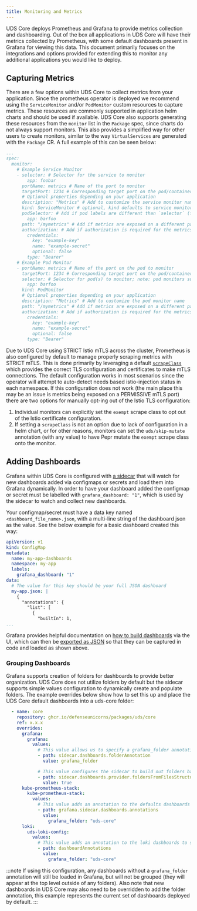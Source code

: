 ```yaml
---
title: Monitoring and Metrics
---
```


UDS Core deploys Prometheus and Grafana to provide metrics collection and dashboarding. Out of the box all applications in UDS Core will have their metrics collected by Prometheus, with some default dashboards present in Grafana for viewing this data. This document primarily focuses on the integrations and options provided for extending this to monitor any additional applications you would like to deploy.

## Capturing Metrics

There are a few options within UDS Core to collect metrics from your application. Since the prometheus operator is deployed we recommend using the `ServiceMonitor` and/or `PodMonitor` custom resources to capture metrics. These resources are commonly supported in application helm charts and should be used if available. UDS Core also supports generating these resources from the `monitor` list in the `Package` spec, since charts do not always support monitors. This also provides a simplified way for other users to create monitors, similar to the way `VirtualServices` are generated with the `Package` CR. A full example of this can be seen below:

```yaml
...
spec:
  monitor:
    # Example Service Monitor
    - selector: # Selector for the service to monitor
        app: foobar
      portName: metrics # Name of the port to monitor
      targetPort: 1234 # Corresponding target port on the pod/container (for network policy)
      # Optional properties depending on your application
      description: "Metrics" # Add to customize the service monitor name
      kind: ServiceMonitor # optional, kind defaults to service monitor if not specified. PodMonitor is the other valid option.
      podSelector: # Add if pod labels are different than `selector` (for network policy)
        app: barfoo
      path: "/mymetrics" # Add if metrics are exposed on a different path than "/metrics"
      authorization: # Add if authorization is required for the metrics endpoint
        credentials:
          key: "example-key"
          name: "example-secret"
          optional: false
        type: "Bearer"
    # Example Pod Monitor
    - portName: metrics # Name of the port on the pod to monitor
      targetPort: 1234 # Corresponding target port on the pod/container (for network policy)
      selector: # Selector for pod(s) to monitor; note: pod monitors support `podSelector` as well, both options behave the same
        app: barfoo
      kind: PodMonitor
      # Optional properties depending on your application
      description: "Metrics" # Add to customize the pod monitor name
      path: "/mymetrics" # Add if metrics are exposed on a different path than "/metrics"
      authorization: # Add if authorization is required for the metrics endpoint
        credentials:
          key: "example-key"
          name: "example-secret"
          optional: false
        type: "Bearer"
```

Due to UDS Core using STRICT Istio mTLS across the cluster, Prometheus is also configured by default to manage properly scraping metrics with STRICT mTLS. This is done primarily by leveraging a default [`scrapeClass`](https://github.com/prometheus-operator/prometheus-operator/blob/v0.75.1/Documentation/api.md#monitoring.coreos.com/v1.ScrapeClass) which provides the correct TLS configuration and certificates to make mTLS connections. The default configuration works in most scenarios since the operator will attempt to auto-detect needs based istio-injection status in each namespace. If this configuration does not work (the main place this may be an issue is metrics being exposed on a PERMISSIVE mTLS port) there are two options for manually opt-ing out of the Istio TLS configuration:
1. Individual monitors can explicitly set the `exempt` scrape class to opt out of the Istio certificate configuration.
1. If setting a `scrapeClass` is not an option due to lack of configuration in a helm chart, or for other reasons, monitors can set the `uds/skip-mutate` annotation (with any value) to have Pepr mutate the `exempt` scrape class onto the monitor.

## Adding Dashboards

Grafana within UDS Core is configured with [a sidecar](https://github.com/grafana/helm-charts/blob/6eecb003569dc41a494d21893b8ecb3e8a9741a0/charts/grafana/values.yaml#L926-L928) that will watch for new dashboards added via configmaps or secrets and load them into Grafana dynamically. In order to have your dashboard added the configmap or secret must be labelled with `grafana_dashboard: "1"`, which is used by the sidecar to watch and collect new dashboards.

Your configmap/secret must have a data key named `<dashboard_file_name>.json`, with a multi-line string of the dashboard json as the value. See the below example for a basic dashboard created this way:

```yaml
apiVersion: v1
kind: ConfigMap
metadata:
  name: my-app-dashboards
  namespace: my-app
  labels:
    grafana_dashboard: "1"
data:
  # The value for this key should be your full JSON dashboard
  my-app.json: |
    {
      "annotations": {
        "list": [
          {
            "builtIn": 1,
...
```

Grafana provides helpful documentation on [how to build dashboards](https://grafana.com/docs/grafana/latest/getting-started/build-first-dashboard/) via the UI, which can then be [exported as JSON](https://grafana.com/docs/grafana/latest/dashboards/share-dashboards-panels/#export-a-dashboard-as-json) so that they can be captured in code and loaded as shown above.

### Grouping Dashboards

Grafana supports creation of folders for dashboards to provide better organization. UDS Core does not utilize folders by default but the sidecar supports simple values configuration to dynamically create and populate folders. The example overrides below show how to set this up and place the UDS Core default dashboards into a uds-core folder:

```yaml
  - name: core
    repository: ghcr.io/defenseunicorns/packages/uds/core
    ref: x.x.x
    overrides:
      grafana:
        grafana:
          values:
            # This value allows us to specify a grafana_folder annotation to indicate the file folder to place a given dashboard into
            - path: sidecar.dashboards.folderAnnotation
              value: grafana_folder

            # This value configures the sidecar to build out folders based upon where dashboard files are
            - path: sidecar.dashboards.provider.foldersFromFilesStructure
              value: true
      kube-prometheus-stack:
        kube-prometheus-stack:
          values:
            # This value adds an annotation to the defaults dashboards to specify that they should be grouped under a `uds-core` folder
            - path: grafana.sidecar.dashboards.annotations
              value:
                grafana_folder: "uds-core"
      loki:
        uds-loki-config:
          values:
            # This value adds an annotation to the loki dashboards to specify that they should be grouped under a `uds-core` folder
            - path: dashboardAnnotations
              value:
                grafana_folder: "uds-core"
```

:::note
If using this configuration, any dashboards without a `grafana_folder` annotation will still be loaded in Grafana, but will not be grouped (they will appear at the top level outside of any folders). Also note that new dashboards in UDS Core may also need to be overridden to add the folder annotation, this example represents the current set of dashboards deployed by default.
:::
